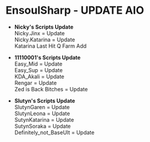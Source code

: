 # EnsoulSharp - UPDATE AIO
  - <b>Nicky's Scripts Update</b><br>
  Nicky.Jinx = Update<br>
  Nicky.Katarina = Update<br>
  Katarina Last Hit Q Farm Add<br>
  
  - <b>11110001's Scripts Update</b><br>
  Easy_Mid = Update<br>
  Easy_Sup = Update<br>
  KDA_Akali = Update<br>
  Rengar = Update<br>
  Zed is Back Bitches = Update<br>

- <b>Slutyn's Scripts Update</b><br>
  SlutynGaren = Update<br>
  SlutynLeona = Update<br>
  SutynKatarina = Update<br>
  SutynSoraka = Update<br>
  Definitely_not_BaseUlt = Update<br>
